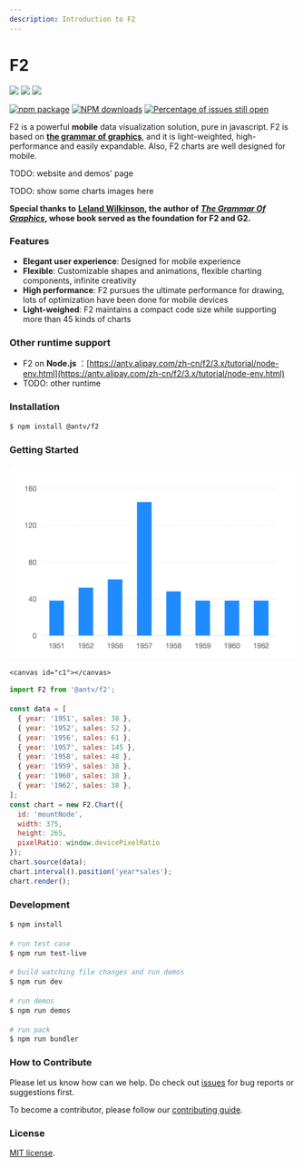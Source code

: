 ```yaml
---
description: Introduction to F2
---
```


# F2

[![](https://img.shields.io/travis/antvis/f2.svg)](https://travis-ci.org/antvis/f2) ![](https://img.shields.io/badge/language-javascript-red.svg) ![](https://img.shields.io/badge/license-MIT-000000.svg)

[![npm package](https://img.shields.io/npm/v/@antv/f2.svg)](https://www.npmjs.com/package/@antv/f2) [![NPM downloads](http://img.shields.io/npm/dm/@antv/f2.svg)](https://npmjs.org/package/@antv/f2) [![Percentage of issues still open](http://isitmaintained.com/badge/open/antvis/f2.svg)](http://isitmaintained.com/project/antvis/f2)

F2 is a powerful **mobile** data visualization solution, pure in javascript. F2 is based on [**the grammar of graphics**](https://www.cs.uic.edu/~wilkinson/TheGrammarOfGraphics/GOG.html), and it is light-weighted, high-performance and easily expandable. Also, F2 charts are well designed for mobile.

TODO: website and demos' page

TODO:  show some charts images here

**Special thanks to** [**Leland Wilkinson**](https://en.wikipedia.org/wiki/Leland_Wilkinson)**, the author of** [_**The Grammar Of Graphics**_](https://www.cs.uic.edu/~wilkinson/TheGrammarOfGraphics/GOG.html)**, whose book served as the foundation for F2 and G2.**

### Features

* **Elegant user experience**: Designed for mobile experience
* **Flexible**: Customizable shapes and animations, flexible charting components, infinite creativity
* **High performance**: F2 pursues the ultimate performance for drawing, lots of optimization have been done for mobile devices
* **Light-weighed**: F2 maintains a compact code size while supporting more than 45 kinds of charts

### Other runtime support

* F2 on **Node.js** ：[https://antv.alipay.com/zh-cn/f2/3.x/tutorial/node-env.html](https://antv.alipay.com/zh-cn/f2/3.x/tutorial/node-env.html)
* TODO: other runtime

### Installation

```bash
$ npm install @antv/f2
```

### Getting Started

![](.gitbook/assets/image%20%2824%29.png)

```markup
<canvas id="c1"></canvas>
```

```javascript
import F2 from '@antv/f2';

const data = [
  { year: '1951', sales: 38 },
  { year: '1952', sales: 52 },
  { year: '1956', sales: 61 },
  { year: '1957', sales: 145 },
  { year: '1958', sales: 48 },
  { year: '1959', sales: 38 },
  { year: '1960', sales: 38 },
  { year: '1962', sales: 38 },
];
const chart = new F2.Chart({
  id: 'mountNode',
  width: 375,
  height: 265,
  pixelRatio: window.devicePixelRatio
});
chart.source(data);
chart.interval().position('year*sales');
chart.render();
```

### Development

```bash
$ npm install

# run test case
$ npm run test-live

# build watching file changes and run demos
$ npm run dev

# run demos
$ npm run demos

# run pack
$ npm run bundler
```

### How to Contribute

Please let us know how can we help. Do check out [issues](https://github.com/antvis/f2/issues) for bug reports or suggestions first.

To become a contributor, please follow our [contributing guide](https://github.com/antvis/f2/blob/master/CONTRIBUTING.md).

### License

[MIT license](./LICENSE).

